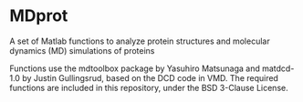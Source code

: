 # MDprot
A set of Matlab functions to analyze protein structures and molecular dynamics (MD) simulations of proteins

Functions use the mdtoolbox package by Yasuhiro Matsunaga and matdcd-1.0 by Justin Gullingsrud, based on the DCD code in VMD. The required functions are included in this repository, under the BSD 3-Clause License.
